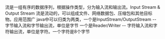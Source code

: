 流是一组有序的数据序列，根据操作类型，分为输入流和输出流。Input Stream & Output Stream
流是流动的，可以组成文件、网络数据包、压缩包和其他目标物。应用范围广
java中可以归类为两类，一个是InputStream/OutputStream -- 字节输入流和字节输出流，单位是字节
                  一个是Reader/Writer -- 字符输入流和字符输出流，单位是字符。一个字符是8个字节
